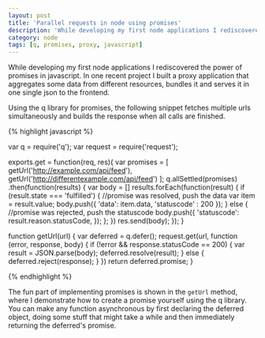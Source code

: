 ```yaml
---
layout: post
title: 'Parallel requests in node using promises'
description: 'While developing my first node applications I rediscovered the power of promises in javascript. In one recent project I built a proxy application that aggregates some data from different resources, bundles it and serves it in one single json to the frontend.'
category: node
tags: [q, promises, proxy, javascript]
---
```


While developing my first node applications I rediscovered the power of promises in javascript. In one recent project I built a proxy application that aggregates some data from different resources, bundles it and serves it in one single json to the frontend.

Using the q library for promises, the following snippet fetches multiple urls simultaneously and builds the response when all calls are finished.

{% highlight javascript %}

var q = require('q');
var request = require('request');

exports.get = function(req, res){
var promises = [
getUrl('http://example.com/api/feed'),
getUrl('http://differentexample.com/api/feed')
];
q.allSettled(promises)
.then(function(results) {
var body = []
results.forEach(function(result) {
if (result.state === 'fulfilled') {
//promise was resolved, push the data
var item = result.value;
body.push({
'data': item.data,
'statuscode' : 200
});
} else {
//promise was rejected, push the statuscode
body.push({
'statuscode': result.reason.statusCode,
});
};
})
res.send(body);
});
}

function getUrl(url) {
var deferred = q.defer();
request.get(url, function (error, response, body) {
if (!error && response.statusCode == 200) {
var result = JSON.parse(body);
deferred.resolve(result);
} else {
deferred.reject(response);
}
})
return deferred.promise;
}

{% endhighlight %}

The fun part of implementing promises is shown in the `getUrl` method, where I demonstrate how to create a promise yourself using the q library. You can make any function asynchronous by first declaring the deferred object, doing some stuff that might take a while and then immediately returning the deferred's promise.
